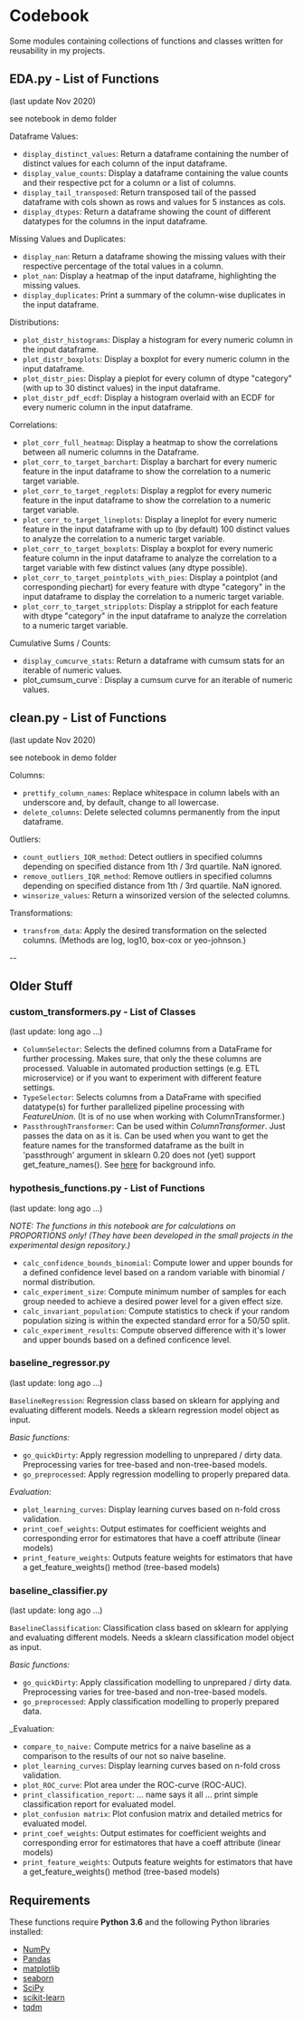 #  Codebook

Some modules containing collections of functions and classes written for reusability in my projects.

## EDA.py - List of Functions
(last update Nov 2020)

see notebook in demo folder

Dataframe Values:
- `display_distinct_values`: Return a dataframe containing the number
   of distinct values for each column of the input dataframe.
- `display_value_counts`: Display a dataframe containing the value
   counts and their respective pct for a column or a list of columns.
- `display_tail_transposed`: Return transposed tail of the passed
   dataframe with cols shown as rows and values for 5 instances as cols.
- `display_dtypes`: Return a dataframe showing the count of different
   datatypes for the columns in the input dataframe.

Missing Values and Duplicates:
- `display_nan`: Return a dataframe showing the missing values with
   their respective percentage of the total values in a column.
- `plot_nan`: Display a heatmap of the input dataframe, highlighting
   the missing values.
- `display_duplicates`: Print a summary of the column-wise duplicates
   in the input dataframe.

Distributions:
- `plot_distr_histograms`: Display a histogram for every numeric
   column in the input dataframe.
- `plot_distr_boxplots`: Display a boxplot for every numeric
   column in the input dataframe.
- `plot_distr_pies`: Display a pieplot for every column of dtype
  "category" (with up to 30 distinct values) in the input dataframe.
- `plot_distr_pdf_ecdf`: Display a histogram overlaid with an ECDF 
   for every numeric column in the input dataframe.

Correlations:
- `plot_corr_full_heatmap`: Display a heatmap to show the correlations
   between all numeric columns in the Dataframe.
- `plot_corr_to_target_barchart`: Display a barchart for every numeric
   feature in the input dataframe to show the correlation to a
   numeric target variable.
- `plot_corr_to_target_regplots`: Display a regplot for every numeric
   feature in the input dataframe to show the correlation to a
   numeric target variable.
- `plot_corr_to_target_lineplots`: Display a lineplot for every numeric
  feature in the input dataframe with up to (by default) 100 distinct
  values to analyze the correlation to a numeric target variable.
- `plot_corr_to_target_boxplots`: Display a boxplot for every numeric
   feature column in the input dataframe to analyze the correlation to
   a target variable with few distinct values (any dtype possible).
- `plot_corr_to_target_pointplots_with_pies`: Display a pointplot
   (and corresponding piechart) for every feature with dtype "category"
   in the input dataframe to display the correlation to a numeric
   target variable.
- `plot_corr_to_target_stripplots`: Display a stripplot for each
   feature with dtype "category" in the input dataframe to analyze
   the correlation to a numeric target variable.

Cumulative Sums / Counts:
- `display_cumcurve_stats`: Return a dataframe with cumsum stats for an
  iterable of numeric values.
- plot_cumsum_curve`: Display a cumsum curve for an iterable of numeric
  values.

## clean.py - List of Functions
(last update Nov 2020)

see notebook in demo folder

Columns:
- `prettify_column_names`: Replace whitespace in column labels with
   an underscore and, by default, change to all lowercase.
- `delete_columns`: Delete selected columns permanently from the
   input dataframe.

Outliers:
- `count_outliers_IQR_method`: Detect outliers in specified columns
   depending on specified distance from 1th / 3rd quartile. NaN ignored.
- `remove_outliers_IQR_method`: Remove outliers in specified columns
   depending on specified distance from 1th / 3rd quartile. NaN ignored.
- `winsorize_values`: Return a winsorized version of the selected
   columns.

Transformations:
- `transfrom_data`: Apply the desired transformation on the selected
   columns. (Methods are log, log10, box-cox or yeo-johnson.)

--<!-- markdownlint-capture -->

## Older Stuff

### custom_transformers.py - List of Classes
(last update: long ago ...)

- `ColumnSelector`: Selects  the defined  columns from a DataFrame for further
    processing. Makes sure, that only the these columns are processed. Valuable
    in automated production settings (e.g. ETL microservice) or if you want to
    experiment with different feature settings.
- `TypeSelector`: Selects columns from a DataFrame with specified datatype(s) for
    further parallelized pipeline processing  with _FeatureUnion_. (It is of no
    use when working with ColumnTransformer.)
- `PassthroughTransformer`: Can be used within _ColumnTransformer_. Just passes the
    data on as it is. Can be used when you want to get the feature names for the
    transformed dataframe as the built in 'passthrough' argument in sklearn 0.20
    does not (yet) support get_feature_names(). See [here](https://stackoverflow.com/questions/53382322/adding-get-feature-names-to-columntransformer-pipeline) for background info.


### hypothesis_functions.py - List of Functions
(last update: long ago ...)

_NOTE: The functions in this notebook are for calculations on PROPORTIONS only!
(They have been developed in the small projects in the experimental design repository.)_
- `calc_confidence_bounds_binomial`: Compute lower and upper bounds for a defined
  confidence level based on a random variable with binomial / normal distribution.
- `calc_experiment_size`: Compute minimum number of samples for each group needed
  to achieve a desired power level for a given effect size.
- `calc_invariant_population`: Compute statistics to check if your random
  population sizing is within the expected standard error for a 50/50 split.
- `calc_experiment_results`: Compute observed difference with it's lower and upper
  bounds based on a defined conficence level.


### baseline_regressor.py
(last update: long ago ...)

`BaselineRegression`: Regression class based on sklearn for applying and evaluating
different models. Needs a sklearn regression model object as input.

_Basic functions:_
- `go_quickDirty`: Apply regression modelling to unprepared / dirty data. Preprocessing
    varies for tree-based and non-tree-based models.
- `go_preprocessed`: Apply regression modelling to properly prepared data.

_Evaluation:_
- `plot_learning_curves`: Display learning curves based on n-fold cross validation.
- `print_coef_weights`: Output estimates for coefficient weights and corresponding
      error for estimatores that have a coeff attribute (linear models)
- `print_feature_weights`: Outputs feature weights for estimators that have a
    get_feature_weights() method (tree-based models)


### baseline_classifier.py
(last update: long ago ...)

`BaselineClassification`: Classification class based on sklearn for applying and
evaluating different models. Needs a sklearn classification model object as input.

_Basic functions:_
- `go_quickDirty`: Apply classification modelling to unprepared / dirty data. Preprocessing
    varies for tree-based and non-tree-based models.
- `go_preprocessed`: Apply classification modelling to properly prepared data.

_Evaluation:
- `compare_to_naive:` Compute metrics for a naive baseline as a comparison to
    the results of our not so naive baseline.
- `plot_learning_curves`: Display learning curves based on n-fold cross validation.
- `plot_ROC_curve`: Plot area under the ROC-curve (ROC-AUC).
- `print_classification_report`: ... name says it all ... print simple classification
    report for evaluated model.
- `plot_confusion matrix`: Plot confusion matrix and detailed metrics for
    evaluated model.
- `print_coef_weights`: Output estimates for coefficient weights and corresponding
    error for estimatores that have a coeff attribute (linear models)
- `print_feature_weights`: Outputs feature weights for estimators that have a
    get_feature_weights() method (tree-based models)


## Requirements

These functions require **Python 3.6** and the following Python libraries installed:

- [NumPy](http://www.numpy.org/)
- [Pandas](http://pandas.pydata.org)
- [matplotlib](http://matplotlib.org/)
- [seaborn](http://seaborn.org)
- [SciPy](https://www.scipy.org/)
- [scikit-learn](http://scikit-learn.org/stable/)
- [tqdm](https://pypi.org/project/tqdm/)